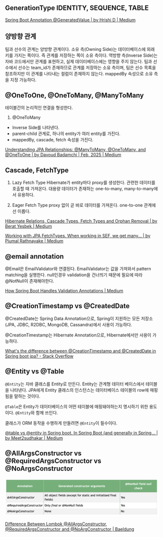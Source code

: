 ## GenerationType IDENTITY, SEQUENCE, TABLE

[Spring Boot Annotation @GeneratedValue | by Hrishi D | Medium](https://medium.com/@swapnildalimbkar01/spring-boot-annotation-generatedvalue-55e257fbd3d9)

## 양방향 관계

팀과 선수의 관계는 양방향 관계이다. 소유 측(Owning Side)는 데이터베이스에 외래 키를 가지는 쪽이다. 즉 관계를 저장하는 쪽이 소유 측이다. 역방향 측(Inverse Side)는 자바 코드에서만 관계를 표현하고, 실제 데이터베이스에는 영향을 주지 않는다.
팀과 선수에서 선수는 team_id가 존재하므로 관계를 저장하는 소유 측이며, 팀은 선수 목록을 참조하지만 이 관계를 나타내는 컬럼이 존재하지 않는다. mappedBy 속성으로 소유 측을 지정 가능하다.

## @OneToOne, @OneToMany, @ManyToMany

테이블간의 논리적인 연결을 형성한다.

1. @OneToMany

- Inverse Side를 나타낸다.
- parent-child 관계로, 하나의 entity가 여러 entity를 가진다.
- mappedBy, cascade, fetch 속성을 가진다.

[Understanding JPA Relationships: @ManyToMany, @OneToMany, and @OneToOne | by Davoud Badamchi | Feb, 2025 | Medium](https://medium.com/@davoud.badamchi/understanding-jpa-relationships-manytomany-onetomany-and-onetoone-ab84aa1953c1)

## Cascade, FetchType

1. Lazy Fetch Type
   Hibernate가 entity마다 proxy를 생성한다. 관련한 데이터를 호출할 때 가져온다. 대용량 데이터가 존재하는 one-to-many, many-to-many에서 유용하다.

2. Eager Fetch Type
   proxy 없이 곧 바로 데이터를 가져온다. one-to-one 관계에선 이롭다.

[Hibernate Relations, Cascade Types, Fetch Types and Orphan Removal | by Berat Yesbek | Medium](https://beratyesbek.medium.com/hibernate-relations-cascade-types-fetch-types-and-orphan-removal-ad9681758843)

[Working with JPA FetchTypes. When working in SEF, we get many… | by Piumal Rathnayake | Medium](https://piumal1999.medium.com/working-with-jpa-fetchtypes-dc09386cf2ea)

## @email annotation

@Email은 EmailValidator와 연결된다. EmailValidator는 값을 가져와서 pattern matching을 실행한다. null인경우 validation을 건너띄기 때문에 필요에 따라 @NotNull이 존재해야한다.

[How Spring Boot Handles Validation Annotations | Medium](https://medium.com/@AlexanderObregon/how-spring-boot-handles-validation-annotations-33b987c1a5cb)

## @CreationTimestamp vs @CreatedDate

@CreatedDate는 Spring Data Annotation으로, Spring이 지원하는 모든 저장소(JPA, JDBC, R2DBC, MongoDB, Cassandra)에서 사용이 가능하다.

@CreationTimestamp는 Hibernate Annotation으로, Hibernate에서만 사용이 가능하다.

[What's the difference between @CreationTimestamp and @CreatedDate in Spring boot jpa? - Stack Overflow](https://stackoverflow.com/questions/66149224/whats-the-difference-between-creationtimestamp-and-createddate-in-spring-boot)

## @Entity vs @Table

`@Entity`는 자바 클래스를 Entity로 만든다. Entity는 관계형 데이터 베이스에서 테이블을 나타낸다. JPA에게 Entity 클래스의 인스턴스는 데이터베이스 테이블의 row에 매핑됨을 말하는 것이다.

`@Table`은 Entity가 데이터베이스의 어떤 테이블에 매핑돼야하는지 명시하기 위한 용도이다. `@Entity`와 함께 쓰인다.

클래스가 ORM 동작을 수행하게 만들려면 `@Entity`이 필수이다.

[@table vs @entity in Spring boot. In Spring Boot (and generally in Spring… | by Meet2sudhakar | Medium](https://medium.com/@meet2sudhakar/table-vs-entity-in-spring-boot-a84e092976fd)

## @AllArgsConstructor vs @RequiredArgsConstructor vs @NoArgsConstructor

![](image-1.png)

[Difference Between Lombok @AllArgsConstructor, @RequiredArgsConstructor and @NoArgConstructor | Baeldung](https://www.baeldung.com/java-lombok-constructor-annotations-comparison)
